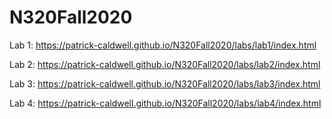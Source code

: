 # N320Fall2020

Lab 1: https://patrick-caldwell.github.io/N320Fall2020/labs/lab1/index.html

Lab 2: https://patrick-caldwell.github.io/N320Fall2020/labs/lab2/index.html

Lab 3: https://patrick-caldwell.github.io/N320Fall2020/labs/lab3/index.html

Lab 4: https://patrick-caldwell.github.io/N320Fall2020/labs/lab4/index.html
